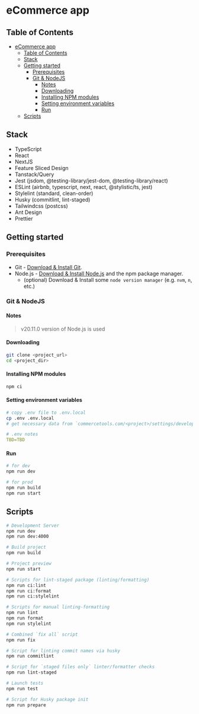 # eCommerce app

## Table of Contents

- [eCommerce app](#ecommerce-app)
  - [Table of Contents](#table-of-contents)
  - [Stack](#stack)
  - [Getting started](#getting-started)
    - [Prerequisites](#prerequisites)
    - [Git & NodeJS](#git--nodejs)
      - [Notes](#notes)
      - [Downloading](#downloading)
      - [Installing NPM modules](#installing-npm-modules)
      - [Setting environment variables](#setting-environment-variables)
      - [Run](#run)
  - [Scripts](#scripts)

## Stack

- TypeScript
- React
- NextJS
- Feature Sliced Design
- Tanstack/Query
- Jest (jsdom, @testing-library/jest-dom, @testing-library/react)
- ESLint (airbnb, typescript, next, react, @stylistic/ts, jest)
- Stylelint (standard, clean-order)
- Husky (commitlint, lint-staged)
- Tailwindcss (postcss)
- Ant Design
- Prettier

## Getting started

### Prerequisites

- Git - [Download & Install Git](https://git-scm.com/downloads).
- Node.js - [Download & Install Node.js](https://nodejs.org/en/download/) and the npm package manager.
  - (optional) Download & Install some `node version manager` (e.g. `nvm`, `n`, etc.)

### Git & NodeJS

#### Notes

> v20.11.0 version of Node.js is used

#### Downloading

```bash
git clone <project_url>
cd <project_dir>
```

#### Installing NPM modules

```bash
npm ci
```

#### Setting environment variables

```bash
# copy .env file to .env.local
cp .env .env.local
# get necessary data from `commercetools.com/<project>/settings/developer/api-clients` (or your project manager)
```

```yml
# .env notes
TBD=TBD
```

#### Run

```bash
# for dev
npm run dev

# for prod
npm run build
npm run start
```

## Scripts

```bash
# Development Server
npm run dev
npm run dev:4000

# Build project
npm run build

# Project preview
npm run start

# Scripts for lint-staged package (linting/formatting)
npm run ci:lint
npm run ci:format
npm run ci:stylelint

# Scripts for manual linting-formatting
npm run lint
npm run format
npm run stylelint

# Combined `fix all` script
npm run fix

# Script for linting commit names via husky
npm run commitlint

# Script for `staged files only` linter/formatter checks
npm run lint-staged

# Launch tests
npm run test

# Script for Husky package init
npm run prepare
```
